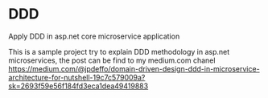 # DDD
Apply DDD in asp.net core microservice application 

This is a sample project try to explain DDD methodology in asp.net microservices, the post can be find to my medium.com chanel 
https://medium.com/@jpdeffo/domain-driven-design-ddd-in-microservice-architecture-for-nutshell-19c7c579009a?sk=2693f59e56f184fd3eca1dea49419883


